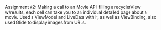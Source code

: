 Assignment #2:
Making a call to an Movie API, filling a recyclerView w/results, each cell can take you to an individual detailed page about a movie.
Used a ViewModel and LiveData with it, as well as ViewBinding, also used Glide to display images from URLs.
